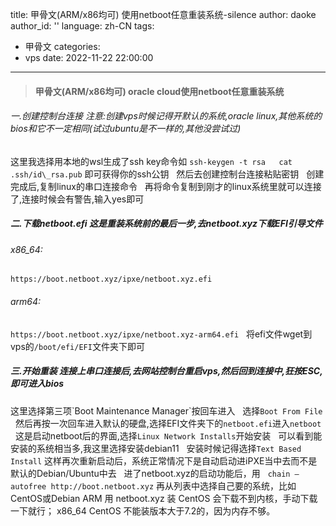 title: 甲骨文(ARM/x86均可) 使用netboot任意重装系统-silence
author: daoke
author_id: ''
language: zh-CN
tags:
  - 甲骨文
categories:
  - vps
date: 2022-11-22 22:00:00
---
> #### 甲骨文(ARM/x86均可) oracle cloud使用netboot任意重装系统
###### 一.创建控制台连接 注意:创建vps时候记得开默认的系统,oracle linux,其他系统的bios和它不一定相同(试过ubuntu是不一样的,其他没尝试过)

这里我选择用本地的wsl生成了ssh key命令如
`ssh-keygen -t rsa   cat .ssh/id\_rsa.pub`
即可获得你的ssh公钥   然后去创建控制台连接粘贴密钥   创建完成后,复制linux的串口连接命令   再将命令复制到刚才的linux系统里就可以连接了,连接时候会有警告,输入yes即可   
##### 二.下载netboot.efi 这是重装系统前的最后一步,去netboot.xyz下载EFI引导文件
###### x86\_64: 
`https://boot.netboot.xyz/ipxe/netboot.xyz.efi` 
###### arm64: 
`https://boot.netboot.xyz/ipxe/netboot.xyz-arm64.efi`   
将efi文件wget到vps的`/boot/efi/EFI`文件夹下即可   
##### 三.开始重装 连接上串口连接后,去网站控制台重启vps,然后回到连接中,狂按ESC,即可进入bios  
这里选择第三项\`Boot Maintenance Manager\`按回车进入   选择`Boot From File`  
然后再按一次回车进入默认的硬盘,选择EFI文件夹下的`netboot.efi`进入`netboot`   这是启动netboot后的界面,选择`Linux Network Installs`开始安装   
可以看到能安装的系统相当多,我这里选择安装debian11   安装时候记得选择`Text Based Install` 这样再次重新启动后，系统正常情况下是自动启动进iPXE当中去而不是默认的Debian/Ubuntu中去  
进了netboot.xyz的启动功能后，用   `chain –autofree http://boot.netboot.xyz` 再从列表中选择自己要的系统，比如CentOS或Debian ARM 用 netboot.xyz
装 CentOS 会下载不到内核，手动下载一下就行； x86\_64 CentOS 不能装版本大于7.2的，因为内存不够。